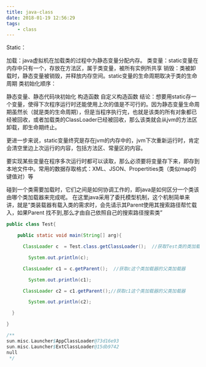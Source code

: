 ```yaml
---
title: java-class
date: 2018-01-19 12:56:29
tags:
    - class 
---
```


Static：

加载：java虚拟机在加载类的过程中为静态变量分配内存。
类变量：static变量在内存中只有一个，存放在方法区，属于类变量，被所有实例所共享
销毁：类被卸载时，静态变量被销毁，并释放内存空间。static变量的生命周期取决于类的生命周期
类初始化顺序：

静态变量、静态代码块初始化
构造函数
自定义构造函数
结论：想要用static存一个变量，使得下次程序运行时还能使用上次的值是不可行的。因为静态变量生命周期虽然长（就是类的生命周期），但是当程序执行完，也就是该类的所有对象都已经被回收，或者加载类的ClassLoader已经被回收，那么该类就会从jvm的方法区卸载，即生命期终止。

更进一步来说，static变量终究是存在jvm的内存中的，jvm下次重新运行时，肯定会清空里边上次运行的内容，包括方法区、常量区的内容。

要实现某些变量在程序多次运行时都可以读取，那么必须要将变量存下来，即存到本地文件中。常用的数据存取格式：XML、JSON、Propertities类（类似map的键值对）等


碰到一个类需要加载时，它们之间是如何协调工作的，即java是如何区分一个类该由哪个类加载器来完成呢。 在这里java采用了委托模型机制，这个机制简单来讲，就是“类装载器有载入类的需求时，会先请示其Parent使用其搜索路径帮忙载入，如果Parent 找不到,那么才由自己依照自己的搜索路径搜索类”

```java
public class Test{

    public static void main(String[] arg){

      ClassLoader c  = Test.class.getClassLoader();  //获取Test类的类加载器

        System.out.println(c); 

      ClassLoader c1 = c.getParent();  //获取c这个类加载器的父类加载器

        System.out.println(c1);

      ClassLoader c2 = c1.getParent();//获取c1这个类加载器的父类加载器

        System.out.println(c2);

  }

}

/**
sun.misc.Launcher$AppClassLoader@73d16e93
sun.misc.Launcher$ExtClassLoader@15db9742
null
 */
```
